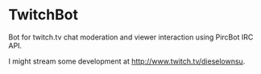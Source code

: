 TwitchBot
=========

Bot for twitch.tv chat moderation and viewer interaction using PircBot IRC API.

I might stream some development at http://www.twitch.tv/dieselownsu.
